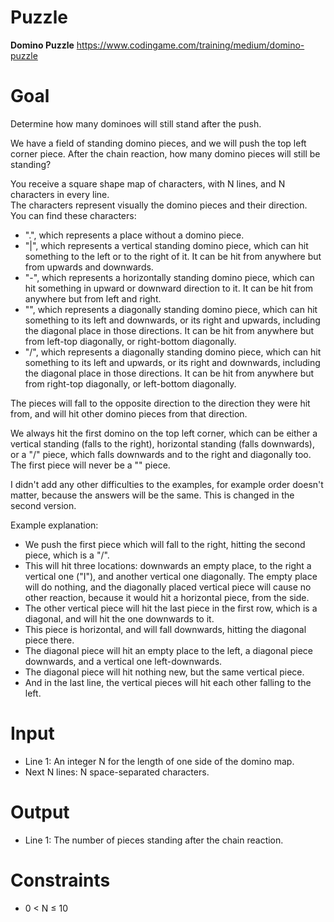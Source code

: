 # Puzzle
**Domino Puzzle** https://www.codingame.com/training/medium/domino-puzzle

# Goal
Determine how many dominoes will still stand after the push.

We have a field of standing domino pieces, and we will push the top left corner piece. After the chain reaction, how many domino pieces will still be standing?

You receive a square shape map of characters, with N lines, and N characters in every line.  
The characters represent visually the domino pieces and their direction.  
You can find these characters:  
* ".", which represents a place without a domino piece.
* "|", which represents a vertical standing domino piece, which can hit something to the left or to the right of it. It can be hit from anywhere but from upwards and downwards.
* "-", which represents a horizontally standing domino piece, which can hit something in upward or downward direction to it. It can be hit from anywhere but from left and right.
* "\", which represents a diagonally standing domino piece, which can hit something to its left and downwards, or its right and upwards, including the diagonal place in those directions. It can be hit from anywhere but from left-top diagonally, or right-bottom diagonally.
* "/", which represents a diagonally standing domino piece, which can hit something to its left and upwards, or its right and downwards, including the diagonal place in those directions. It can be hit from anywhere but from right-top diagonally, or left-bottom diagonally.

The pieces will fall to the opposite direction to the direction they were hit from, and will hit other domino pieces from that direction.

We always hit the first domino on the top left corner, which can be either a vertical standing (falls to the right), horizontal standing (falls downwards), or a "/" piece, which falls downwards and to the right and diagonally too. The first piece will never be a "\" piece.

I didn't add any other difficulties to the examples, for example order doesn't matter, because the answers will be the same. This is changed in the second version.

Example explanation:  
- We push the first piece which will fall to the right, hitting the second piece, which is a "/".
- This will hit three locations: downwards an empty place, to the right a vertical one ("I"), and another vertical one diagonally. The empty place will do nothing, and the diagonally placed vertical piece will cause no other reaction, because it would hit a horizontal piece, from the side.
- The other vertical piece will hit the last piece in the first row, which is a diagonal, and will hit the one downwards to it.
- This piece is horizontal, and will fall downwards, hitting the diagonal piece there.
- The diagonal piece will hit an empty place to the left, a diagonal piece downwards, and a vertical one left-downwards.
- The diagonal piece will hit nothing new, but the same vertical piece.
- And in the last line, the vertical pieces will hit each other falling to the left.

# Input
* Line 1: An integer N for the length of one side of the domino map.
* Next N lines: N space-separated characters.

# Output
* Line 1: The number of pieces standing after the chain reaction.

# Constraints
* 0 < N ≤ 10

